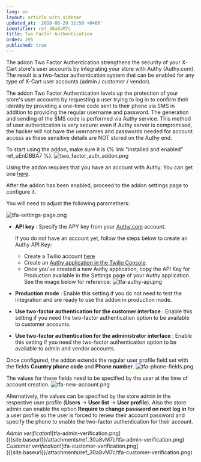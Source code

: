 ```yaml
---
lang: en
layout: article_with_sidebar
updated_at: '2018-08-29 11:58 +0400'
identifier: ref_30a8vM7c
title: Two Factor Authentication
order: 295
published: true
---
```

The addon Two Factor Authentication strengthens the security of your X-Cart store's user accounts by integrating your store with Authy (Authy.com). The result is a two-factor authentication system that can be enabled for any type of X-Cart user accounts (admin / customer / vendor). 

The addon Two Factor Authentication levels up the protection of your store's user accounts by requesting a user trying to log in to confirm their identity by providing a one-time code sent to their phone via SMS in addition to providing the regular username and password. The generation and sending of the SMS code is performed via Authy service. This method of user authentication is very secure: even if Authy server is compromised, the hacker will not have the usernames and passwords needed for account access as these sensitive details are NOT stored on the Authy end.

To start using the addon, make sure it is {% link "installed and enabled" ref_uEnDBBA7 %}.
![two_factor_auth_addon.png]({{site.baseurl}}/attachments/ref_30a8vM7c/two_factor_auth_addon.png)

Using the addon requires that you have an account with Authy. You can get one [here](https://www.authy.com/product/pricing/ "Two factor authentication").

After the addon has been enabled, proceed to the addon settings page to configure it.

You will need to adjust the following paramethers:

![tfa-settings-page.png]({{site.baseurl}}/attachments/ref_30a8vM7c/tfa-settings-page.png)

* **API key** : Specify the APY key from your [Authy.com](dashboard.authy.com  "Two factor authentication") account. 
  
  If you do not have an account yet, follow the steps below to create an Authy API Key: 
  * Create a Twilio account [here](https://www.twilio.com/try-twilio "Two factor authentication")
  * Create an [Authy application in the Twilio Console](https://www.twilio.com/console/authy "Two factor authentication").
  * Once you've created a new Authy application, copy the API Key for Production available in the Settings page of your Authy application. See the image below for reference:
  ![tfa-authy-api.png]({{site.baseurl}}/attachments/ref_30a8vM7c/tfa-authy-api.png)
  
* **Production mode** : Enable this setting if you do not need to test the integration and are ready to use the addon in production mode.

* **Use two-factor authentication for the customer interface** : Enable this setting if you need the two-factor authentication option to be available to customer accounts.

* **Use two-factor authentication for the administrator interface** : Enable this setting if you need the two-factor authentication option to be available to admin and vendor accounts.

Once configured, the addon extends the regular user profile field set with the fields **Country phone code** and **Phone number**.
![tfa-phone-fields.png]({{site.baseurl}}/attachments/ref_30a8vM7c/tfa-phone-fields.png)

The values for these fields need to be specified by the user at the time of account creation.
![tfa-new-account.png]({{site.baseurl}}/attachments/ref_30a8vM7c/tfa-new-account.png)

Alternatively, the values can be specified by the store admin in the respective user profile (**Users** -> **User list** -> **User profile**). Also the store admin can enable the option **Require to change password on next log in** for a user profile so the user is forced to renew their account password and specify the phone to enable the two-factor authentication for their account.

<div class="ui stackable two column grid">
  <div class="column" markdown="span"><i>Admin verificaton</i>![tfa-admin-verification.png]({{site.baseurl}}/attachments/ref_30a8vM7c/tfa-admin-verification.png)</div>
  <div class="column" markdown="span"><i>Customer verification</i>![tfa-customer-verification.png]({{site.baseurl}}/attachments/ref_30a8vM7c/tfa-customer-verification.png)</div>
</div>
